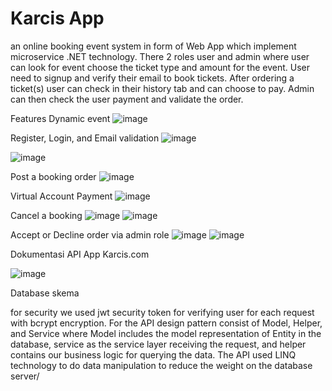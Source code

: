 # Karcis App
an online booking event system in form of Web App which implement microservice .NET technology. There 2 roles user and admin where user can look for event choose the ticket type and amount for the event. User need to signup and verify their email to book tickets. After ordering a ticket(s) user can check in their history tab and can choose to pay. Admin can then check the user payment and validate the order.

Features
Dynamic event
![image](https://user-images.githubusercontent.com/71873035/174487437-7e3034a0-f608-4c14-b5ae-0f10dc5c7fbf.png)

Register, Login, and Email validation
![image](https://user-images.githubusercontent.com/71873035/174487430-f0e3b1f9-d759-4ede-a198-89842f54c9a9.png)

![image](https://user-images.githubusercontent.com/71873035/174487426-81b1fe0d-5d99-4008-abb9-83cca0f6a4fc.png)


Post a booking order
![image](https://user-images.githubusercontent.com/71873035/174487416-c44257de-9de5-47f8-9b33-18017e7a06c6.png)


Virtual Account Payment
![image](https://user-images.githubusercontent.com/71873035/174487405-ee58efbb-afc3-4ac4-a7e0-fbde8b37738d.png)


Cancel a booking
![image](https://user-images.githubusercontent.com/71873035/174487392-70d56b92-fe1e-4409-891e-042b8a91e491.png)
![image](https://user-images.githubusercontent.com/71873035/174487398-5827496b-59fc-4aa0-a0c5-28c140e3a429.png)


Accept or Decline order via admin role
![image](https://user-images.githubusercontent.com/71873035/174487391-b46f61ba-c043-43fd-aab7-3deddb03e3a4.png)
![image](https://user-images.githubusercontent.com/71873035/174487386-3f1bebcb-2b41-4cfb-902d-8aa592c80efa.png)


Dokumentasi API App Karcis.com

![image](https://user-images.githubusercontent.com/71873035/174487378-3ae8b9db-bbbe-4c68-b658-d0dafd3b9135.png)

Database skema


for security we used jwt security token for verifying user for each request with bcrypt encryption. For the API design pattern consist of Model, Helper, and Service where Model includes the model representation of Entity in the database, service as the service layer receiving the request, and helper contains our business logic for querying the data. The API used LINQ technology to do data manipulation to reduce the weight on the database server/
